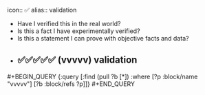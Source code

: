 icon:: ✅
alias:: validation

- Have I verified this in the real world?
- Is this a fact I have experimentally verified?
- Is this a statement I can prove with objective facts and data?
- ## ✅✅✅✅✅ (vvvvv) validation
#+BEGIN_QUERY
{:query [:find (pull ?b [*])
         :where
         [?p :block/name "vvvvv"]
         [?b :block/refs ?p]]}
#+END_QUERY

